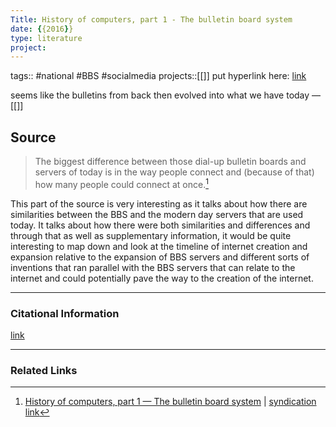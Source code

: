```yaml
---
Title: History of computers, part 1 - The bulletin board system
date: {{2016}}
type: literature
project:
---
```

tags::  #national #BBS #socialmedia 
projects::[[]]
put hyperlink here: [link](https://www.networkworld.com/article/3220488/history-of-computers-part-1-the-bulletin-board-system.html)

seems like the bulletins from back then evolved into what we have today
&mdash;[[]]

## Source 
> The biggest difference between those dial-up bulletin boards and servers of today is in the way people connect and (because of that) how many people could connect at once.[^1]

[^1]: [History of computers, part 1 — The bulletin board system](https://www.networkworld.com/article/3220488/history-of-computers-part-1-the-bulletin-board-system.html) | [syndication link](tk) 

This part of the source is very interesting as it talks about how there are similarities between the BBS and the modern day servers that are used today. It talks about how there were both similarities and differences and through that as well as supplementary information, it would be quite interesting to map down and look at the timeline of internet creation and expansion relative to the expansion of BBS servers and different sorts of inventions that ran parallel with the BBS servers that can relate to the internet and could potentially pave the way to the creation of the internet.

---
### Citational Information

[link](https://www.networkworld.com/article/3220488/history-of-computers-part-1-the-bulletin-board-system.html)

---

### Related Links